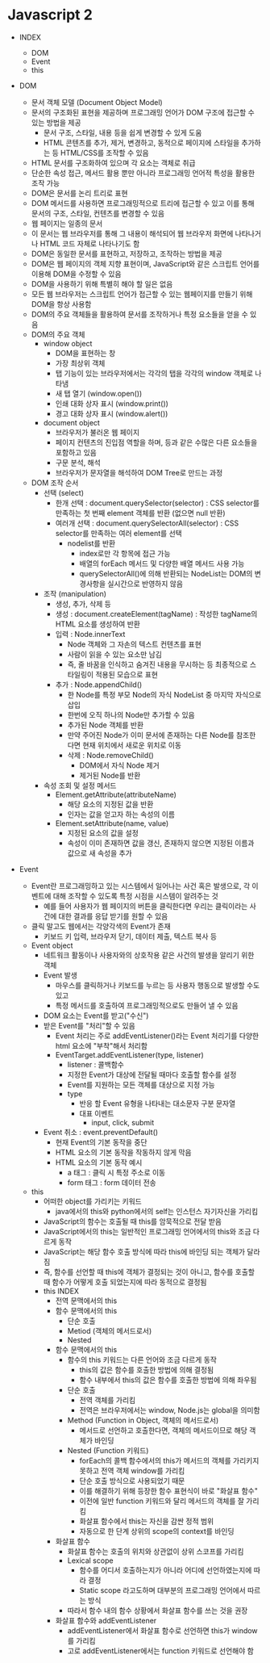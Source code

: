 # Javascript 2

- INDEX
  - DOM
  - Event
  - this


- DOM
  - 문서 객체 모델 (Document Object Model)
  - 문서의 구조화된 표현을 제공하며 프로그래밍 언어가 DOM 구조에 접근할 수 있는 방법을 제공
    - 문서 구조, 스타일, 내용 등을 쉽게 변경할 수 있게 도움
    - HTML 콘텐츠를 추가, 제거, 변경하고, 동적으로 페이지에 스타일을 추가하는 등 HTML/CSS를 조작할 수 있음
  - HTML 문서를 구조화하여 있으며 각 요소는 객체로 취급
  - 단순한 속성 접근, 메서드 활용 뿐만 아니라 프로그래밍 언어적 특성을 활용한 조작 가능
  - DOM은 문서를 논리 트리로 표현
  - DOM 메서드를 사용하면 프로그래밍적으로 트리에 접근할 수 있고 이를 통해 문서의 구조, 스타일, 컨텐츠를 변경할 수 있음
  - 웹 페이지는 일종의 문서
  - 이 문서는 웹 브라우저를 통해 그 내용이 해석되어 웹 브라우저 화면에 나타나거나 HTML 코드 자체로 나타나기도 함
  - DOM은 동일한 문서를 표현하고, 저장하고, 조작하는 방법을 제공
  - DOM은 웹 페이지의 객체 지향 표현이며, JavaScript와 같은 스크립트 언어를 이용해 DOM을 수정할 수 있음
  - DOM을 사용하기 위해 특별히 해야 할 일은 없음
  - 모든 웹 브라우저는 스크립트 언어가 접근할 수 있는 웹페이지를 만들기 위해 DOM을 항상 사용함
  - DOM의 주요 객체들을 활용하여 문서를 조작하거나 특정 요소들을 얻을 수 있음
  - DOM의 주요 객체
    - window object
      - DOM을 표현하는 창
      - 가장 최상위 객체
      - 탭 기능이 있는 브라우저에서는 각각의 탭을 각각의 window 객체로 나타냄
      - 새 탭 열기 (window.open())
      - 인쇄 대화 상자 표시 (window.print())
      - 경고 대화 상자 표시 (window.alert())
    - document object
      - 브라우저가 불러온 웹 페이지
      - 페이지 컨텐츠의 진입점 역할을 하며, <body> 등과 같은 수많은 다른 요소들을 포함하고 있음
      - 구문 분석, 해석
      - 브라우저가 문자열을 해석하여 DOM Tree로 만드는 과정
  - DOM 조작 순서
    - 선택 (select)
      - 한개 선택 : document.querySelector(selector) : CSS selector를 만족하는 첫 번째 element 객체를 반환 (없으면 null 반환)
      - 여러개 선택 : document.querySelectorAll(selector) : CSS selector를 만족하는 여러 element를 선택
        - nodelist를 반환
          - index로만 각 항목에 접근 가능
          - 배열의 forEach 메서드 및 다양한 배열 메서드 사용 가능
          - querySelectorAll()에 의해 반환되는 NodeList는 DOM의 변경사항을 실시간으로 반영하지 않음
    - 조작 (manipulation)
      - 생성, 추가, 삭제 등
      - 생성 : document.createElement(tagName) : 작성한 tagName의 HTML 요소를 생성하여 반환
      - 입력 : Node.innerText
        - Node 객체와 그 자손의 텍스트 컨텐츠를 표현
        - 사람이 읽을 수 있는 요소만 남김
        - 즉, 줄 바꿈을 인식하고 숨겨진 내용을 무시하는 등 최종적으로 스타일링이 적용된 모습으로 표현
      - 추가 : Node.appendChild()
        - 한 Node를 특정 부모 Node의 자식 NodeList 중 마지막 자식으로 삽입
        - 한번에 오직 하나의 Node만 추가할 수 있음
        - 추가된 Node 객체를 반환
        - 만약 주어진 Node가 이미 문서에 존재하는 다른 Node를 참조한다면 현재 위치에서 새로운 위치로 이동
        - 삭제 : Node.removeChild()
          - DOM에서 자식 Node 제거
          - 제거된 Node를 반환
    - 속성 조회 및 설정 메서드
      - Element.getAttribute(attributeName)
        - 해당 요소의 지정된 값을 반환
        - 인자는 값을 얻고자 하는 속성의 이름
      - Element.setAttribute(name, value)
        - 지정된 요소의 값을 설정
        - 속성이 이미 존재하면 값을 갱신, 존재하지 않으면 지정된 이름과 값으로 새 속성을 추가


- Event
  - Event란 프로그래밍하고 있는 시스템에서 일어나는 사건 혹은 발생으로, 각 이벤트에 대해 조작할 수 있도록 특정 시점을 시스템이 알려주는 것
    - 예를 들어 사용자가 웹 페이지의 버튼을 클릭한다면 우리는 클릭이라는 사건에 대한 결과를 응답 받기를 원할 수 있음
  - 클릭 말고도 웹에서는 각양각색의 Event가 존재
    - 키보드 키 입력, 브라우저 닫기, 데이터 제출, 텍스트 복사 등
  - Event object
    - 네트워크 활동이나 사용자와의 상호작용 같은 사건의 발생을 알리기 위한 객체
    - Event 발생
      - 마우스를 클릭하거나 키보드를 누르는 등 사용자 행동으로 발생할 수도 있고
      - 특정 메서드를 호출하여 프로그래밍적으로도 만들어 낼 수 있음
    - DOM 요소는 Event를 받고("수신")
    - 받은 Event를 "처리"할 수 있음
      - Event 처리는 주로 addEventListener()라는 Event 처리기를 다양한 html 요소에 "부착"해서 처리함
      - EventTarget.addEventListener(type, listener)
        - listener : 콜백함수
        - 지정한 Event가 대상에 전달될 때마다 호출할 함수를 설정
        - Event를 지원하는 모든 객체를 대상으로 지정 가능
        - type
          - 반응 할 Event 유형을 나타내는 대소문자 구분 문자열
          - 대표 이벤트
            - input, click, submit
    - Event 취소 : event.preventDefault() 
      - 현재 Event의 기본 동작을 중단
      - HTML 요소의 기본 동작을 작동하지 않게 막음
      - HTML 요소의 기본 동작 예시
        - a 태그 : 클릭 시 특정 주소로 이동
        - form 태그 : form 데이터 전송
  - this
    - 어떠한 object를 가리키는 키워드
      - java에서의 this와 python에서의 self는 인스턴스 자기자신을 가리킴
    - JavaScript의 함수는 호출될 때 this를 암묵적으로 전달 받음
    - JavaScript에서의 this는 일반적인 프로그래밍 언어에서의 this와 조금 다르게 동작
    - JavaScript는 해당 함수 호출 방식에 따라 this에 바인딩 되는 객체가 달라짐
    - 즉, 함수를 선언할 때 this에 객체가 결정되는 것이 아니고, 함수를 호출할 때 함수가 어떻게 호출 되었는지에 따라 동적으로 결정됨
    - this INDEX
      - 전역 문맥에서의 this
      - 함수 문맥에서의 this
        - 단순 호출
        - Metiod (객체의 메서드로서)
        - Nested
      - 함수 문맥에서의 this
        - 함수의 this 키워드는 다른 언어와 조금 다르게 동작
          - this의 값은 함수를 호출한 방법에 의해 결정됨
          - 함수 내부에서 this의 값은 함수를 호출한 방법에 의해 좌우됨
        - 단순 호출
          - 전역 객체를 가리킴
          - 전역은 브라우저에서는 window, Node.js는 global을 의미함
        - Method (Function in Object, 객체의 메서드로서)
          - 메서드로 선언하고 호출한다면, 객체의 메서드이므로 해당 객체가 바인딩
        - Nested (Function 키워드)
          - forEach의 콜백 함수에서의 this가 메서드의 객체를 가리키지 못하고 전역 객체 window를 가리킴
          - 단순 호출 방식으로 사용되었기 때문
          - 이를 해결하기 위해 등장한 함수 표현식이 바로 "화살표 함수"
          - 이전에 일반 function 키워드와 달리 메서드의 객체를 잘 가리킴
          - 화살표 함수에서 this는 자신을 감싼 정적 범위
          - 자동으로 한 단계 상위의 scope의 context를 바인딩
      - 화살표 함수
        - 화살표 함수는 호출의 위치와 상관없이 상위 스코프를 가리킴
        - Lexical scope
          - 함수를 어디서 호출하는지가 아니라 어디에 선언하였는지에 따라 결정
          - Static scope 라고도하며 대부분의 프로그래밍 언어에서 따르는 방식
        - 따라서 함수 내의 함수 상황에서 화살표 함수를 쓰는 것을 권장
      - 화살표 함수와 addEventListener
        - addEventListener에서 화살표 함수로 선언하면 this가 window를 가리킴
        - 고로 addEventListener에서는 function 키워드로 선언해야 함